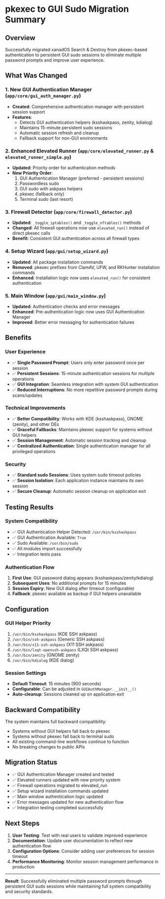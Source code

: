 # pkexec to GUI Sudo Migration Summary

## Overview
Successfully migrated xanadOS Search & Destroy from pkexec-based authentication to persistent GUI sudo sessions to eliminate multiple password prompts and improve user experience.

## What Was Changed

### 1. New GUI Authentication Manager (`app/core/gui_auth_manager.py`)
- **Created**: Comprehensive authentication manager with persistent session support
- **Features**: 
  - Detects GUI authentication helpers (ksshaskpass, zenity, kdialog)
  - Maintains 15-minute persistent sudo sessions
  - Automatic session refresh and cleanup
  - Fallback support for non-GUI environments

### 2. Enhanced Elevated Runner (`app/core/elevated_runner.py` & `elevated_runner_simple.py`)
- **Updated**: Priority order for authentication methods
- **New Priority Order**:
  1. GUI Authentication Manager (preferred - persistent sessions)
  2. Passwordless sudo
  3. GUI sudo with askpass helpers
  4. pkexec (fallback only)
  5. Terminal sudo (last resort)

### 3. Firewall Detector (`app/core/firewall_detector.py`)
- **Updated**: `_toggle_iptables()` and `_toggle_nftables()` methods
- **Changed**: All firewall operations now use `elevated_run()` instead of direct pkexec calls
- **Benefit**: Consistent GUI authentication across all firewall types

### 4. Setup Wizard (`app/gui/setup_wizard.py`)
- **Updated**: All package installation commands
- **Removed**: pkexec prefixes from ClamAV, UFW, and RKHunter installation commands
- **Enhanced**: Installation logic now uses `elevated_run()` for consistent authentication

### 5. Main Window (`app/gui/main_window.py`)
- **Updated**: Authentication checks and error messages
- **Enhanced**: Pre-authentication logic now uses GUI Authentication Manager
- **Improved**: Better error messaging for authentication failures

## Benefits

### User Experience
- ✅ **Single Password Prompt**: Users only enter password once per session
- ✅ **Persistent Sessions**: 15-minute authentication sessions for multiple operations
- ✅ **GUI Integration**: Seamless integration with system GUI authentication
- ✅ **Reduced Interruptions**: No more repetitive password prompts during scans/updates

### Technical Improvements
- ✅ **Better Compatibility**: Works with KDE (ksshaskpass), GNOME (zenity), and other DEs
- ✅ **Graceful Fallbacks**: Maintains pkexec support for systems without GUI helpers
- ✅ **Session Management**: Automatic session tracking and cleanup
- ✅ **Centralized Authentication**: Single authentication manager for all privileged operations

### Security
- ✅ **Standard sudo Sessions**: Uses system sudo timeout policies
- ✅ **Session Isolation**: Each application instance maintains its own session
- ✅ **Secure Cleanup**: Automatic session cleanup on application exit

## Testing Results

### System Compatibility
- ✅ GUI Authentication Helper Detected: `/usr/bin/ksshaskpass`
- ✅ GUI Authentication Available: `True`
- ✅ Sudo Available: `/usr/bin/sudo`
- ✅ All modules import successfully
- ✅ Integration tests pass

### Authentication Flow
1. **First Use**: GUI password dialog appears (ksshaskpass/zenity/kdialog)
2. **Subsequent Uses**: No additional prompts for 15 minutes
3. **Session Expiry**: New GUI dialog after timeout (configurable)
4. **Fallback**: pkexec available as backup if GUI helpers unavailable

## Configuration

### GUI Helper Priority
1. `/usr/bin/ksshaskpass` (KDE SSH askpass)
2. `/usr/bin/ssh-askpass` (Generic SSH askpass) 
3. `/usr/bin/x11-ssh-askpass` (X11 SSH askpass)
4. `/usr/bin/lxqt-openssh-askpass` (LXQt SSH askpass)
5. `/usr/bin/zenity` (GNOME zenity)
6. `/usr/bin/kdialog` (KDE dialog)

### Session Settings
- **Default Timeout**: 15 minutes (900 seconds)
- **Configurable**: Can be adjusted in `GUIAuthManager.__init__()`
- **Auto-cleanup**: Sessions cleaned up on application exit

## Backward Compatibility

The system maintains full backward compatibility:
- Systems without GUI helpers fall back to pkexec
- Systems without pkexec fall back to terminal sudo
- All existing command-line workflows continue to function
- No breaking changes to public APIs

## Migration Status

- ✅ GUI Authentication Manager created and tested
- ✅ Elevated runners updated with new priority system  
- ✅ Firewall operations migrated to elevated_run
- ✅ Setup wizard installation commands updated
- ✅ Main window authentication logic updated
- ✅ Error messages updated for new authentication flow
- ✅ Integration testing completed successfully

## Next Steps

1. **User Testing**: Test with real users to validate improved experience
2. **Documentation**: Update user documentation to reflect new authentication flow
3. **Configuration Options**: Consider adding user preferences for session timeout
4. **Performance Monitoring**: Monitor session management performance in production

---

**Result**: Successfully eliminated multiple password prompts through persistent GUI sudo sessions while maintaining full system compatibility and security standards.
